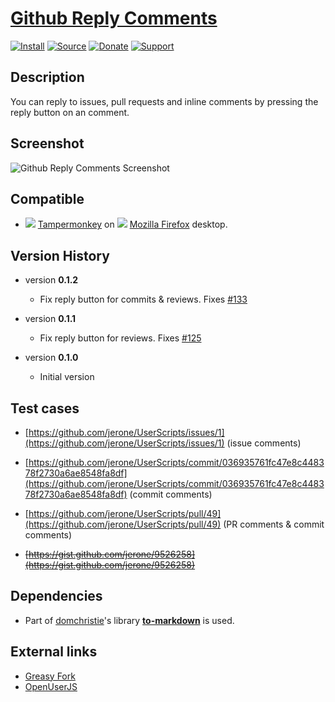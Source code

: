 # [Github Reply Comments](https://github.com/jerone/UserScripts/tree/master/Github_Reply_Comments)

[![Install](https://raw.github.com/jerone/UserScripts/master/_resources/Install-button.png)](https://github.com/jerone/UserScripts/raw/master/Github_Reply_Comments/Github_Reply_Comments.user.js)
[![Source](https://raw.github.com/jerone/UserScripts/master/_resources/Source-button.png)](https://github.com/jerone/UserScripts/blob/master/Github_Reply_Comments/Github_Reply_Comments.user.js)
[![Donate](https://raw.github.com/jerone/UserScripts/master/_resources/Donate-button.png)](https://www.paypal.com/cgi-bin/webscr?cmd=_s-xclick&hosted_button_id=VCYMHWQ7ZMBKW)
[![Support](https://raw.github.com/jerone/UserScripts/master/_resources/Support-button.png)](https://github.com/jerone/UserScripts/issues)

## Description

You can reply to issues, pull requests and inline comments by pressing the
reply button on an comment.

## Screenshot

![Github Reply Comments Screenshot](https://github.com/jerone/UserScripts/raw/master/Github_Reply_Comments/screenshot.jpg)

## Compatible

*   ![](https://raw.github.com/jerone/UserScripts/master/_resources/Tampermonkey.png) [Tampermonkey](https://addons.mozilla.org/firefox/addon/tampermonkey/) on ![](https://raw.github.com/jerone/UserScripts/master/_resources/Firefox.png) [Mozilla Firefox](http://www.mozilla.org/en-US/firefox/fx/#desktop) desktop.

## Version History

*   version **0.1.2**

    *   Fix reply button for commits & reviews. Fixes [#133](https://github.com/jerone/UserScripts/issues/133)

*   version **0.1.1**

    *   Fix reply button for reviews. Fixes [#125](https://github.com/jerone/UserScripts/issues/125)

*   version **0.1.0**

    *   Initial version

## Test cases

*   [https://github.com/jerone/UserScripts/issues/1](https://github.com/jerone/UserScripts/issues/1)
(issue comments)

*   [https://github.com/jerone/UserScripts/commit/036935761fc47e8c448378f2730a6ae8548fa8df](https://github.com/jerone/UserScripts/commit/036935761fc47e8c448378f2730a6ae8548fa8df)
(commit comments)

*   [https://github.com/jerone/UserScripts/pull/49](https://github.com/jerone/UserScripts/pull/49)
(PR comments & commit comments)

*   ~~[https://gist.github.com/jerone/9526258](https://gist.github.com/jerone/9526258)~~

## Dependencies

*   Part of [domchristie](https://github.com/domchristie)'s library
[**to-markdown**](https://github.com/domchristie/to-markdown) is used.

## External links

*   [Greasy Fork](https://greasyfork.org/en/scripts/38372-github-reply-comments)
*   [OpenUserJS](https://openuserjs.org/scripts/jerone/Github_Reply_Comments)

